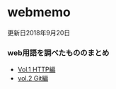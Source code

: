# webmemo
更新日2018年9月20日 

### web用語を調べたもののまとめ
- [Vol.1 HTTP編](https://github.com/kakitami/webmemo/blob/master/HTTP.md)
- [vol.2 Git編](https://github.com/kakitami/webmemo/blob/master/Git.md)
